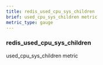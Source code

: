 ```yaml
---
title: redis_used_cpu_sys_children
brief: used_cpu_sys_children metric
metric_type: gauge
---
```

### redis_used_cpu_sys_children

used_cpu_sys_children metric
